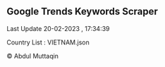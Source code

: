 

## Google Trends Keywords Scraper 
 
Last Update 20-02-2023 , 17:34:39

Country List :
VIETNAM.json



© Abdul Muttaqin 
